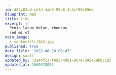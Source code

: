 ```yaml
---
id: d82c82cd-ce7d-4ab9-99c6-4c3cf95b89ee
blueprint: med
title: Like
excerpt: |-
  Proin lacus dolor, rhoncus
  sed mi et
main_image:
  - content/lr/042.jpg
published: true
date_field: '2022-08-20 06:47'
design: small
updated_by: 73a44fc3-f8d3-4d01-9c7e-095429bb71dc
updated_at: 1660978053
---
```

